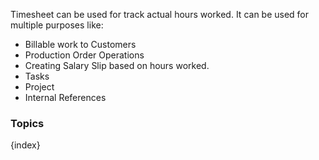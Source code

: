 Timesheet can be used for track actual hours worked. It can be used for multiple purposes like:

* Billable work to Customers
* Production Order Operations
* Creating Salary Slip based on hours worked.
* Tasks
* Project
* Internal References

### Topics

{index}